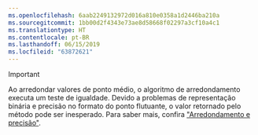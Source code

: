 ```yaml
---
ms.openlocfilehash: 6aab2249132972d016a810e0358a1d2446ba210a
ms.sourcegitcommit: 1bb00d2f4343e73ae8d58668f02297a3cf10a4c1
ms.translationtype: HT
ms.contentlocale: pt-BR
ms.lasthandoff: 06/15/2019
ms.locfileid: "63872621"
---
```


> [!IMPORTANT]
>  Ao arredondar valores de ponto médio, o algoritmo de arredondamento executa um teste de igualdade. Devido a problemas de representação binária e precisão no formato do ponto flutuante, o valor retornado pelo método pode ser inesperado. Para saber mais, confira ["Arredondamento e precisão"](xref:System.Math.Round%2A#rounding-and-precision).

